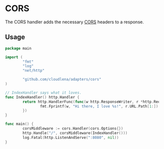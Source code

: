 # CORS

The CORS handler adds the necessary [CORS](https://developer.mozilla.org/en-US/docs/Web/HTTP/CORS) headers to a response.

## Usage

```go
package main

import (
        "fmt"
        "log"
        "net/http"

        "github.com/cloudlena/adapters/cors"
)

// IndexHandler says what it loves.
func IndexHandler() http.Handler {
        return http.HandlerFunc(func(w http.ResponseWriter, r *http.Request) {
                fmt.Fprintf(w, "Hi there, I love %s!", r.URL.Path[1:])
        })
}

func main() {
        corsMiddleware := cors.Handler(cors.Options{})
        http.Handle("/", corsMiddleware(IndexHandler()))
        log.Fatal(http.ListenAndServe(":8080", nil))
}
```
